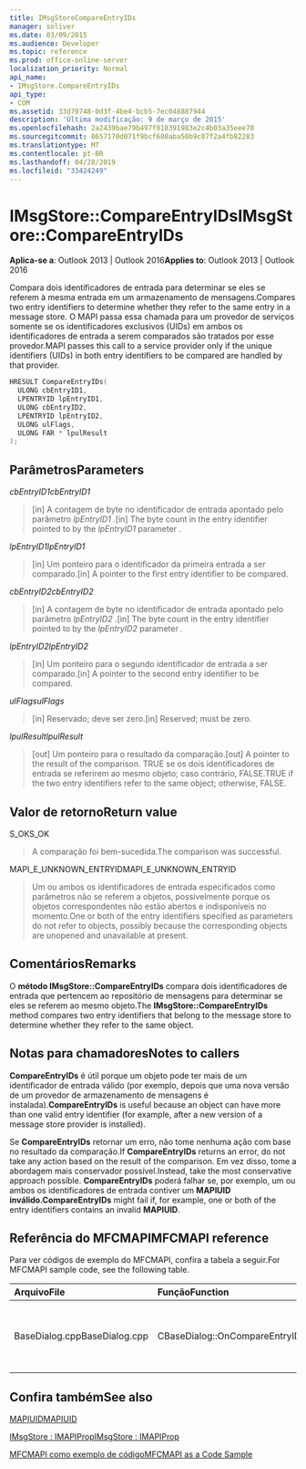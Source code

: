 ```yaml
---
title: IMsgStoreCompareEntryIDs
manager: soliver
ms.date: 03/09/2015
ms.audience: Developer
ms.topic: reference
ms.prod: office-online-server
localization_priority: Normal
api_name:
- IMsgStore.CompareEntryIDs
api_type:
- COM
ms.assetid: 33d70748-0d3f-4be4-bcb5-7ec048887944
description: 'Última modificação: 9 de março de 2015'
ms.openlocfilehash: 2a2439bae79b497f018391983e2c4b03a35eee70
ms.sourcegitcommit: 8657170d071f9bcf680aba50b9c07f2a4fb82283
ms.translationtype: MT
ms.contentlocale: pt-BR
ms.lasthandoff: 04/28/2019
ms.locfileid: "33424249"
---
```

# <a name="imsgstorecompareentryids"></a><span data-ttu-id="7a58f-103">IMsgStore::CompareEntryIDs</span><span class="sxs-lookup"><span data-stu-id="7a58f-103">IMsgStore::CompareEntryIDs</span></span>

  
  
<span data-ttu-id="7a58f-104">**Aplica-se a**: Outlook 2013 | Outlook 2016</span><span class="sxs-lookup"><span data-stu-id="7a58f-104">**Applies to**: Outlook 2013 | Outlook 2016</span></span> 
  
<span data-ttu-id="7a58f-105">Compara dois identificadores de entrada para determinar se eles se referem à mesma entrada em um armazenamento de mensagens.</span><span class="sxs-lookup"><span data-stu-id="7a58f-105">Compares two entry identifiers to determine whether they refer to the same entry in a message store.</span></span> <span data-ttu-id="7a58f-106">O MAPI passa essa chamada para um provedor de serviços somente se os identificadores exclusivos (UIDs) em ambos os identificadores de entrada a serem comparados são tratados por esse provedor.</span><span class="sxs-lookup"><span data-stu-id="7a58f-106">MAPI passes this call to a service provider only if the unique identifiers (UIDs) in both entry identifiers to be compared are handled by that provider.</span></span>
  
```cpp
HRESULT CompareEntryIDs(
  ULONG cbEntryID1,
  LPENTRYID lpEntryID1,
  ULONG cbEntryID2,
  LPENTRYID lpEntryID2,
  ULONG ulFlags,
  ULONG FAR * lpulResult
);
```

## <a name="parameters"></a><span data-ttu-id="7a58f-107">Parâmetros</span><span class="sxs-lookup"><span data-stu-id="7a58f-107">Parameters</span></span>

 <span data-ttu-id="7a58f-108">_cbEntryID1_</span><span class="sxs-lookup"><span data-stu-id="7a58f-108">_cbEntryID1_</span></span>
  
> <span data-ttu-id="7a58f-109">[in] A contagem de byte no identificador de entrada apontado pelo parâmetro  _lpEntryID1_  _._</span><span class="sxs-lookup"><span data-stu-id="7a58f-109">[in] The byte count in the entry identifier pointed to by the  _lpEntryID1_ parameter  _._</span></span>
    
 <span data-ttu-id="7a58f-110">_lpEntryID1_</span><span class="sxs-lookup"><span data-stu-id="7a58f-110">_lpEntryID1_</span></span>
  
> <span data-ttu-id="7a58f-111">[in] Um ponteiro para o identificador da primeira entrada a ser comparado.</span><span class="sxs-lookup"><span data-stu-id="7a58f-111">[in] A pointer to the first entry identifier to be compared.</span></span>
    
 <span data-ttu-id="7a58f-112">_cbEntryID2_</span><span class="sxs-lookup"><span data-stu-id="7a58f-112">_cbEntryID2_</span></span>
  
> <span data-ttu-id="7a58f-113">[in] A contagem de byte no identificador de entrada apontado pelo parâmetro  _lpEntryID2_  _._</span><span class="sxs-lookup"><span data-stu-id="7a58f-113">[in] The byte count in the entry identifier pointed to by the  _lpEntryID2_ parameter  _._</span></span>
    
 <span data-ttu-id="7a58f-114">_lpEntryID2_</span><span class="sxs-lookup"><span data-stu-id="7a58f-114">_lpEntryID2_</span></span>
  
> <span data-ttu-id="7a58f-115">[in] Um ponteiro para o segundo identificador de entrada a ser comparado.</span><span class="sxs-lookup"><span data-stu-id="7a58f-115">[in] A pointer to the second entry identifier to be compared.</span></span>
    
 <span data-ttu-id="7a58f-116">_ulFlags_</span><span class="sxs-lookup"><span data-stu-id="7a58f-116">_ulFlags_</span></span>
  
> <span data-ttu-id="7a58f-117">[in] Reservado; deve ser zero.</span><span class="sxs-lookup"><span data-stu-id="7a58f-117">[in] Reserved; must be zero.</span></span>
    
 <span data-ttu-id="7a58f-118">_lpulResult_</span><span class="sxs-lookup"><span data-stu-id="7a58f-118">_lpulResult_</span></span>
  
> <span data-ttu-id="7a58f-119">[out] Um ponteiro para o resultado da comparação.</span><span class="sxs-lookup"><span data-stu-id="7a58f-119">[out] A pointer to the result of the comparison.</span></span> <span data-ttu-id="7a58f-120">TRUE se os dois identificadores de entrada se referirem ao mesmo objeto; caso contrário, FALSE.</span><span class="sxs-lookup"><span data-stu-id="7a58f-120">TRUE if the two entry identifiers refer to the same object; otherwise, FALSE.</span></span>
    
## <a name="return-value"></a><span data-ttu-id="7a58f-121">Valor de retorno</span><span class="sxs-lookup"><span data-stu-id="7a58f-121">Return value</span></span>

<span data-ttu-id="7a58f-122">S_OK</span><span class="sxs-lookup"><span data-stu-id="7a58f-122">S_OK</span></span> 
  
> <span data-ttu-id="7a58f-123">A comparação foi bem-sucedida.</span><span class="sxs-lookup"><span data-stu-id="7a58f-123">The comparison was successful.</span></span>
    
<span data-ttu-id="7a58f-124">MAPI_E_UNKNOWN_ENTRYID</span><span class="sxs-lookup"><span data-stu-id="7a58f-124">MAPI_E_UNKNOWN_ENTRYID</span></span> 
  
> <span data-ttu-id="7a58f-125">Um ou ambos os identificadores de entrada especificados como parâmetros não se referem a objetos, possivelmente porque os objetos correspondentes não estão abertos e indisponíveis no momento.</span><span class="sxs-lookup"><span data-stu-id="7a58f-125">One or both of the entry identifiers specified as parameters do not refer to objects, possibly because the corresponding objects are unopened and unavailable at present.</span></span>
    
## <a name="remarks"></a><span data-ttu-id="7a58f-126">Comentários</span><span class="sxs-lookup"><span data-stu-id="7a58f-126">Remarks</span></span>

<span data-ttu-id="7a58f-127">O **método IMsgStore::CompareEntryIDs** compara dois identificadores de entrada que pertencem ao repositório de mensagens para determinar se eles se referem ao mesmo objeto.</span><span class="sxs-lookup"><span data-stu-id="7a58f-127">The **IMsgStore::CompareEntryIDs** method compares two entry identifiers that belong to the message store to determine whether they refer to the same object.</span></span> 
  
## <a name="notes-to-callers"></a><span data-ttu-id="7a58f-128">Notas para chamadores</span><span class="sxs-lookup"><span data-stu-id="7a58f-128">Notes to callers</span></span>

 <span data-ttu-id="7a58f-129">**CompareEntryIDs** é útil porque um objeto pode ter mais de um identificador de entrada válido (por exemplo, depois que uma nova versão de um provedor de armazenamento de mensagens é instalada).</span><span class="sxs-lookup"><span data-stu-id="7a58f-129">**CompareEntryIDs** is useful because an object can have more than one valid entry identifier (for example, after a new version of a message store provider is installed).</span></span> 
  
<span data-ttu-id="7a58f-130">Se **CompareEntryIDs** retornar um erro, não tome nenhuma ação com base no resultado da comparação.</span><span class="sxs-lookup"><span data-stu-id="7a58f-130">If **CompareEntryIDs** returns an error, do not take any action based on the result of the comparison.</span></span> <span data-ttu-id="7a58f-131">Em vez disso, tome a abordagem mais conservador possível.</span><span class="sxs-lookup"><span data-stu-id="7a58f-131">Instead, take the most conservative approach possible.</span></span> <span data-ttu-id="7a58f-132">**CompareEntryIDs** poderá falhar se, por exemplo, um ou ambos os identificadores de entrada contiver um **MAPIUID inválido.**</span><span class="sxs-lookup"><span data-stu-id="7a58f-132">**CompareEntryIDs** might fail if, for example, one or both of the entry identifiers contains an invalid **MAPIUID**.</span></span> 
  
## <a name="mfcmapi-reference"></a><span data-ttu-id="7a58f-133">Referência do MFCMAPI</span><span class="sxs-lookup"><span data-stu-id="7a58f-133">MFCMAPI reference</span></span>

<span data-ttu-id="7a58f-134">Para ver códigos de exemplo do MFCMAPI, confira a tabela a seguir.</span><span class="sxs-lookup"><span data-stu-id="7a58f-134">For MFCMAPI sample code, see the following table.</span></span>
  
|<span data-ttu-id="7a58f-135">**Arquivo**</span><span class="sxs-lookup"><span data-stu-id="7a58f-135">**File**</span></span>|<span data-ttu-id="7a58f-136">**Função**</span><span class="sxs-lookup"><span data-stu-id="7a58f-136">**Function**</span></span>|<span data-ttu-id="7a58f-137">**Comentário**</span><span class="sxs-lookup"><span data-stu-id="7a58f-137">**Comment**</span></span>|
|:-----|:-----|:-----|
|<span data-ttu-id="7a58f-138">BaseDialog.cpp</span><span class="sxs-lookup"><span data-stu-id="7a58f-138">BaseDialog.cpp</span></span>  <br/> |<span data-ttu-id="7a58f-139">CBaseDialog::OnCompareEntryIDs</span><span class="sxs-lookup"><span data-stu-id="7a58f-139">CBaseDialog::OnCompareEntryIDs</span></span>  <br/> |<span data-ttu-id="7a58f-140">MFCMAPI usa o **método IMsgStore::CompareEntryIDs** para comparar IDs de entrada.</span><span class="sxs-lookup"><span data-stu-id="7a58f-140">MFCMAPI uses the **IMsgStore::CompareEntryIDs** method to compare entry IDs.</span></span>  <br/> |
   
## <a name="see-also"></a><span data-ttu-id="7a58f-141">Confira também</span><span class="sxs-lookup"><span data-stu-id="7a58f-141">See also</span></span>



[<span data-ttu-id="7a58f-142">MAPIUID</span><span class="sxs-lookup"><span data-stu-id="7a58f-142">MAPIUID</span></span>](mapiuid.md)
  
[<span data-ttu-id="7a58f-143">IMsgStore : IMAPIProp</span><span class="sxs-lookup"><span data-stu-id="7a58f-143">IMsgStore : IMAPIProp</span></span>](imsgstoreimapiprop.md)


[<span data-ttu-id="7a58f-144">MFCMAPI como exemplo de código</span><span class="sxs-lookup"><span data-stu-id="7a58f-144">MFCMAPI as a Code Sample</span></span>](mfcmapi-as-a-code-sample.md)


